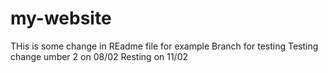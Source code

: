 # my-website

THis is some change in REadme file for example Branch   for testing 
Testing change umber 2 on 08/02
Resting on 11/02